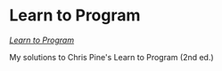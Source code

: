 # Learn to Program
[*Learn to Program*](http://pine.fm/LearnToProgram/)

My solutions to Chris Pine's Learn to Program (2nd ed.)